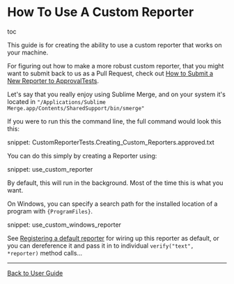 <a id="top"></a>

# How To Use A Custom Reporter

toc

This guide is for creating the ability to use a custom reporter that works on your machine.

For figuring out how to make a more robust custom reporter, that you might want to submit back to us as a Pull Request, check out [How to Submit a New Reporter to ApprovalTests](/doc/how_tos/HowToSubmitANewReporterToApprovalTests.md#top).

Let's say that you really enjoy using Sublime Merge, and on your system it's located in `"/Applications/Sublime Merge.app/Contents/SharedSupport/bin/smerge"`

If you were to run this the command line, the full command would look this this:

snippet: CustomReporterTests.Creating_Custom_Reporters.approved.txt

You can do this simply by creating a Reporter using:

snippet: use_custom_reporter

By default, this will run in the background. Most of the time this is what you want.

<!--
However, **COMING SOON!** you can force it to run in the foreground with:

```c++
auto reporter = CustomReporter::createForegroundReporter(path, arguments);
```
-->

On Windows, you can specify a search path for the installed location of a program with `{ProgramFiles}`.

snippet: use_custom_windows_reporter

See [Registering a default reporter](/doc/Reporters.md#registering-a-default-reporter) for wiring up this reporter as default, or you can dereference it and pass it in to individual `verify("text", *reporter)` method calls...

---

[Back to User Guide](/doc/README.md#top)
